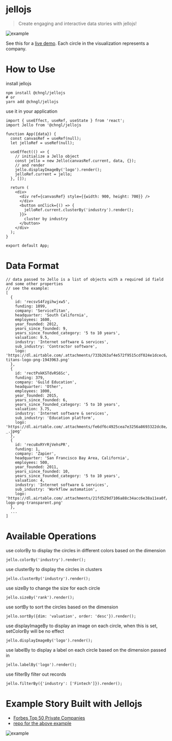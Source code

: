 # jellojs
> Create engaging and interactive data stories with jellojs!

![example](https://dl.airtable.com/.attachmentThumbnails/ed67b7e9d0bfb40f6365e13ad46f34c4/8a02ef07)


See this for a [live demo](https://www.liuchang.dev/cloud50). Each circle in the visualization represents a company. 

# How to Use
install jellojs
```
npm install @chngl/jellojs
# or
yarn add @chngl/jellojs
```
use it in your application
```
import { useEffect, useRef, useState } from 'react';
import Jello from '@chngl/jellojs

function App({data}) {
  const canvasRef = useRef(null);
  let jelloRef = useRef(null);

  useEffect(() => {
    // initialize a Jello object
    const jello = new Jello(canvasRef.current, data, {});
    // and render
    jello.displayImageBy('logo').render();
    jelloRef.current = jello;
  }, []);

  return (
    <div>
      <div ref={canvasRef} style={{width: 900, height: 700}} />
      </div>
      <button onClick={() => {
        jelloRef.current.clusterBy('industry').render();
      }}>
        cluster by industry
      </button>
    </div>
  );
}

export default App;
```
# Data Format
```
// data passed to Jello is a list of objects with a required id field and some other properties 
// see the example:
[
  {
    id: 'recsvS4fzgihwjxw5',
    funding: 1099,
    company: 'ServiceTitan',
    headquarter: 'South California',
    employees: 1600,
    year_founded: 2012,
    years_since_founded: 9,
    years_since_founded_category: '5 to 10 years',
    valuation: 9.5,
    industry: 'Internet software & services',
    sub_industry: 'Contractor software',
    logo: 'https://dl.airtable.com/.attachments/733b263af4e572f9515cdf024e1dcec6/820b1151/pngkey.com-titans-logo-png-1943963.png'
  },
  {
    id: 'rectPxkKSTdvRS6Sc',
    funding: 379,
    company: 'Guild Education',
    headquarter: 'Other',
    employees: 1000,
    year_founded: 2015,
    years_since_founded: 6,
    years_since_founded_category: '5 to 10 years',
    valuation: 3.75,
    industry: 'Internet software & services',
    sub_industry: 'Education platform',
    logo: 'https://dl.airtable.com/.attachments/fe6df6c4925cea7e3256a8693322dc8e/eb2ec9cf/Gbi5ki-_.jpeg'
  },
  {
    id: 'recu8xRYrRjVehsPR',
    funding: 1,
    company: 'Zapier',
    headquarter: 'San Francisco Bay Area, California',
    employees: 500,
    year_founded: 2011,
    years_since_founded: 10,
    years_since_founded_category: '5 to 10 years',
    valuation: 4,
    industry: 'Internet software & services',
    sub_industry: 'Workflow automation',
    logo: 'https://dl.airtable.com/.attachments/21fd529d7106a88c34acc6e38a11ea0f/02b50013/zapier-logo-png-transparent.png'
  },
  ...
]
```

# Available Operations

use colorBy to display the circles in different colors based on the dimension
```
jello.colorBy('industry').render();
```

use clusterBy to display the circles in clusters
```
jello.clusterBy('industry').render();
```

use sizeBy to change the size for each circle
```
jello.sizeBy('rank').render();
```

use sortBy to sort the circles based on the dimension
```
jello.sortBy({dim: 'valuation', order: 'desc'}).render();
```

use displayImageBy to display an image on each circle, when this is set, setColorBy will be no effect
```
jello.displayImageBy('logo').render();
```
  
 use labelBy to display a label on each circle based on the dimension passed in
```
jello.labelBy('logo').render();
```

 use filterBy filter out records 
```
jello.filterBy({'industry': ['Fintech']}).render();
```

# Example Story Built with Jellojs
- [Forbes Top 50 Private Companies](https://www.liuchang.dev/cloud50)
- [repo for the above example](https://github.com/chngl/me/blob/main/pages/cloud50.js)

![example](https://dl.airtable.com/.attachmentThumbnails/ed67b7e9d0bfb40f6365e13ad46f34c4/8a02ef07)

